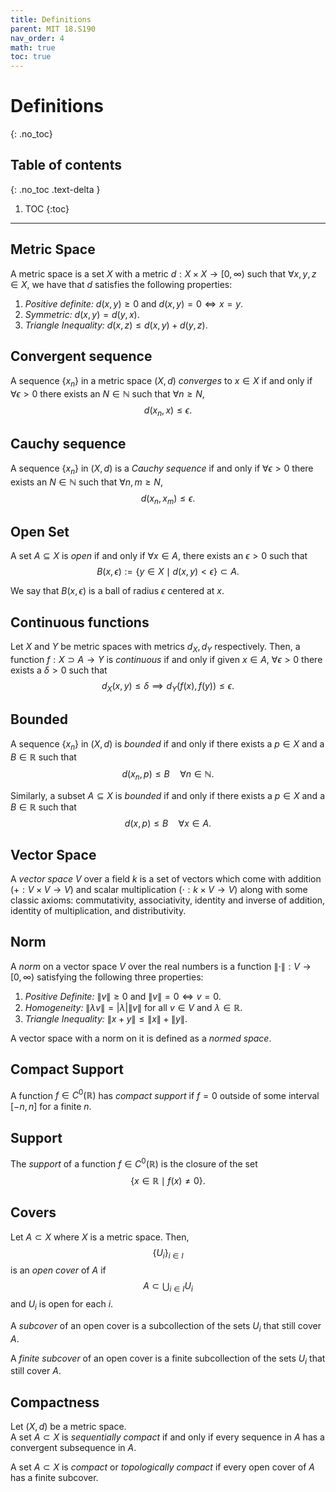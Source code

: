 ```yaml
---
title: Definitions
parent: MIT 18.S190
nav_order: 4
math: true
toc: true
---
```


# Definitions
{: .no_toc}

## Table of contents
{: .no_toc .text-delta }

1. TOC
{:toc}

---

## Metric Space

A metric space is a set $X$ with a metric $d:X\times X \to [0,\infty)$ such that $\forall x,y,z\in X$, we have that $d$ satisfies the following properties:

1. *Positive definite:* $d(x,y) \geq 0$ and $d(x,y) = 0 \iff x=y$.
2. *Symmetric:* $d(x,y) = d(y,x)$.
3. *Triangle Inequality:* $d(x,z) \leq d(x,y) + d(y,z)$.

## Convergent sequence

A sequence $\{x_n\}$ in a metric space $(X,d)$ *converges* to $x\in X$ if and only if $\forall \epsilon>0$ there exists an $N\in \mathbb{N}$ such that $\forall n \geq N$,
$$
d(x_n, x) \leq \epsilon.
$$

## Cauchy sequence

A sequence $\{x_n\}$ in $(X,d)$ is a *Cauchy sequence* if and only if $\forall \epsilon>0$ there exists an $N\in \mathbb{N}$ such that $\forall n,m \geq N$,
$$
d(x_n, x_m) \leq \epsilon.
$$

## Open Set

A set $A\subseteq X$ is *open* if and only if $\forall x\in A$, there exists an $\epsilon >0$ such that
$$
B(x,\epsilon) := \{y\in X \mid d(x,y) < \epsilon\} \subset A.
$$

We say that $B(x,\epsilon)$ is a ball of radius $\epsilon$ centered at $x$.

## Continuous functions

Let $X$ and $Y$ be metric spaces with metrics $d_X,d_Y$ respectively. Then, a function $f: X \supset A \to Y$ is *continuous* if and only if given $x\in A$, $\forall \epsilon >0$ there exists a $\delta >0$ such that
$$
d_X(x,y) \leq \delta \implies d_Y(f(x), f(y)) \leq \epsilon.
$$

## Bounded

A sequence $\{x_n\}$ in $(X,d)$ is *bounded* if and only if there exists a $p\in X$ and a $B\in \mathbb{R}$ such that
$$
d(x_n,p) \leq B \quad \forall n\in \mathbb{N}.
$$

Similarly, a subset $A\subseteq X$ is *bounded* if and only if there exists a $p\in X$ and a $B\in \mathbb{R}$ such that
$$
d(x,p) \leq B \quad \forall x\in A.
$$

## Vector Space

A *vector space* $V$ over a field $k$ is a set of vectors which come with addition $(+: V\times V \to V)$ and scalar multiplication $(\cdot: k\times V\to V)$ along with some classic axioms: commutativity, associativity, identity and inverse of addition, identity of multiplication, and distributivity.

## Norm

A *norm* on a vector space $V$ over the real numbers is a function $\lVert \cdot\rVert:V\to [0,\infty)$ satisfying the following three properties:

1. *Positive Definite:* $\lVert v\rVert \geq 0$ and $\lVert v\rVert = 0 \iff v = 0$.
2. *Homogeneity:* $\lVert \lambda v\rVert = \vert \lambda\vert  \lVert v\rVert$ for all $v\in V$ and $\lambda \in \mathbb{R}$.
3. *Triangle Inequality:* $\lVert x+y\rVert \leq \lVert x\rVert + \lVert y\rVert$.

A vector space with a norm on it is defined as a *normed space*.

## Compact Support

A function $f\in C^0(\mathbb{R})$ has *compact support* if $f = 0$ outside of some interval $[-n,n]$ for a finite $n.$

## Support

The *support* of a function $f\in C^0(\mathbb{R})$ is the closure of the set
$$
\{x\in \mathbb{R} \mid f(x) \neq 0\}.
$$

## Covers

Let $A\subset X$ where $X$ is a metric space. Then, $$\{U_i\}_{i\in I}$$ is an *open cover* of $A$ if $$A \subset \bigcup_{i\in I} U_i$$ and $U_i$ is open for each $i$.  

A *subcover* of an open cover is a subcollection of the sets $U_i$ that still cover $A$.  

A *finite subcover* of an open cover is a finite subcollection of the sets $U_i$ that still cover $A$.

## Compactness

Let $(X,d)$ be a metric space.  
A set $A\subset X$ is *sequentially compact* if and only if every sequence in $A$ has a convergent subsequence in $A$.  

A set $A\subset X$ is *compact* or *topologically compact* if every open cover of $A$ has a finite subcover.
